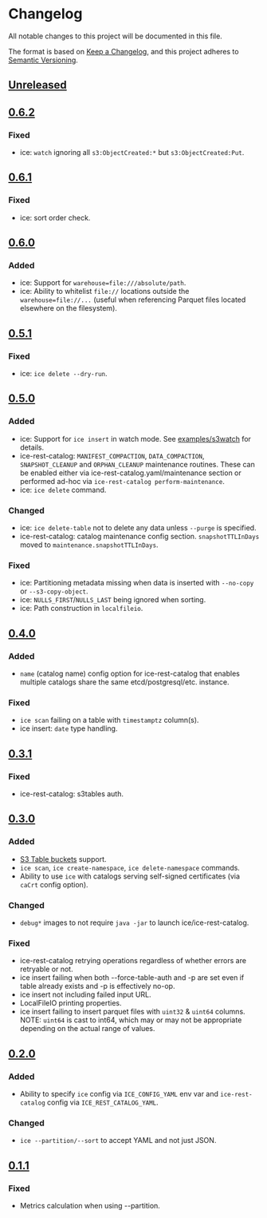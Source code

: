 # Changelog

All notable changes to this project will be documented in this file.

The format is based on [Keep a Changelog](https://keepachangelog.com/en/1.1.0/),
and this project adheres to [Semantic Versioning](https://semver.org/spec/v2.0.0.html).

## [Unreleased](https://github.com/altinity/ice/compare/v0.6.2...master)

## [0.6.2](https://github.com/altinity/ice/compare/v0.6.1...v0.6.2)

### Fixed
- ice: `watch` ignoring all `s3:ObjectCreated:*` but `s3:ObjectCreated:Put`.

## [0.6.1](https://github.com/altinity/ice/compare/v0.6.0...v0.6.1)

### Fixed
- ice: sort order check.

## [0.6.0](https://github.com/altinity/ice/compare/v0.5.1...v0.6.0)

### Added
- ice: Support for `warehouse=file:///absolute/path`.
- ice: Ability to whitelist `file://` locations outside the `warehouse=file://...` (useful when referencing 
Parquet files located elsewhere on the filesystem).

## [0.5.1](https://github.com/altinity/ice/compare/v0.5.0...v0.5.1)

### Fixed
- ice: `ice delete --dry-run`.

## [0.5.0](https://github.com/altinity/ice/compare/v0.4.0...v0.5.0)

### Added
- ice: Support for `ice insert` in watch mode. See [examples/s3watch](examples/s3watch) for details.
- ice-rest-catalog: `MANIFEST_COMPACTION`, `DATA_COMPACTION`, `SNAPSHOT_CLEANUP` and `ORPHAN_CLEANUP` maintenance routines. These
can be enabled either via ice-rest-catalog.yaml/maintenance section or performed ad-hoc via `ice-rest-catalog perform-maintenance`. 
- ice: `ice delete` command.

### Changed
- ice: `ice delete-table` not to delete any data unless `--purge` is specified.
- ice-rest-catalog: catalog maintenance config section. `snapshotTTLInDays` moved to `maintenance.snapshotTTLInDays`.

### Fixed
- ice: Partitioning metadata missing when data is inserted with `--no-copy` or `--s3-copy-object`.
- ice: `NULLS_FIRST`/`NULLS_LAST` being ignored when sorting.
- ice: Path construction in `localfileio`.  

## [0.4.0](https://github.com/altinity/ice/compare/v0.3.1...v0.4.0)

### Added
- `name` (catalog name) config option for ice-rest-catalog that enables multiple catalogs share the same etcd/postgresql/etc. instance.

### Fixed
- `ice scan` failing on a table with `timestamptz` column(s).
- ice insert: `date` type handling.

## [0.3.1](https://github.com/altinity/ice/compare/v0.3.0...v0.3.1)

### Fixed
- ice-rest-catalog: s3tables auth.

## [0.3.0](https://github.com/altinity/ice/compare/v0.2.0...v0.3.0)

### Added
- [S3 Table buckets](https://docs.aws.amazon.com/AmazonS3/latest/userguide/s3-tables-buckets.html) support.
- `ice scan`, `ice create-namespace`, `ice delete-namespace` commands.
- Ability to use `ice` with catalogs serving self-signed certificates (via `caCrt` config option).

### Changed
- `debug*` images to not require `java -jar` to launch ice/ice-rest-catalog.

### Fixed
- ice-rest-catalog retrying operations regardless of whether errors are retryable or not. 
- ice insert failing when both --force-table-auth and -p are set even if table already exists and -p is effectively no-op.
- ice insert not including failed input URL.
- LocalFileIO printing properties.
- ice insert failing to insert parquet files with `uint32` & `uint64` columns.  
NOTE: `uint64` is cast to int64, which may or may not be appropriate depending on the actual range of values.

## [0.2.0](https://github.com/altinity/ice/compare/v0.1.1...v0.2.0)

### Added
- Ability to specify `ice` config via `ICE_CONFIG_YAML` env var and `ice-rest-catalog` config via `ICE_REST_CATALOG_YAML`.

### Changed
- `ice --partition/--sort` to accept YAML and not just JSON.

## [0.1.1](https://github.com/altinity/ice/compare/v0.1.0...v0.1.1)

### Fixed
- Metrics calculation when using --partition.
